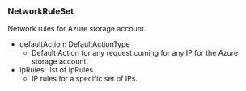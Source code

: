 ### NetworkRuleSet
Network rules for Azure storage account.

- defaultAction: DefaultActionType
  - Default Action for any request coming for any IP for the Azure storage account.
- ipRules: list of IpRules
  - IP rules for a specific set of IPs.
